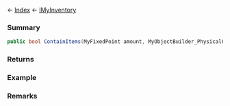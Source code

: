 ← [Index](Api-Index) ← [IMyInventory](VRage.Game.ModAPI.Ingame.IMyInventory)

### Summary

```csharp
public bool ContainItems(MyFixedPoint amount, MyObjectBuilder_PhysicalObject ob)
```

### Returns

### Example

### Remarks

